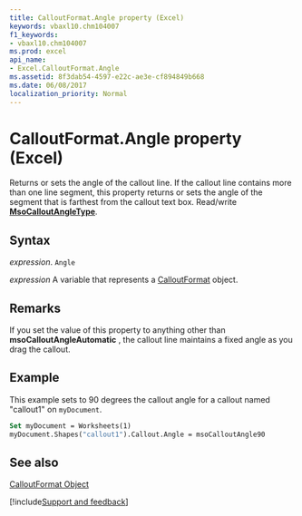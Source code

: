 ```yaml
---
title: CalloutFormat.Angle property (Excel)
keywords: vbaxl10.chm104007
f1_keywords:
- vbaxl10.chm104007
ms.prod: excel
api_name:
- Excel.CalloutFormat.Angle
ms.assetid: 8f3dab54-4597-e22c-ae3e-cf894849b668
ms.date: 06/08/2017
localization_priority: Normal
---
```



# CalloutFormat.Angle property (Excel)

Returns or sets the angle of the callout line. If the callout line contains more than one line segment, this property returns or sets the angle of the segment that is farthest from the callout text box. Read/write  **[MsoCalloutAngleType](Office.MsoCalloutAngleType.md)**.


## Syntax

_expression_. `Angle`

_expression_ A variable that represents a [CalloutFormat](Excel.CalloutFormat.md) object.


## Remarks

If you set the value of this property to anything other than  **msoCalloutAngleAutomatic** , the callout line maintains a fixed angle as you drag the callout.


## Example

This example sets to 90 degrees the callout angle for a callout named "callout1" on  `myDocument`.


```vb
Set myDocument = Worksheets(1) 
myDocument.Shapes("callout1").Callout.Angle = msoCalloutAngle90
```


## See also


[CalloutFormat Object](Excel.CalloutFormat.md)

[!include[Support and feedback](~/includes/feedback-boilerplate.md)]